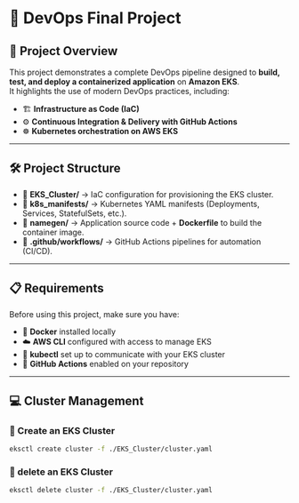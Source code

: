 
# 🚀 DevOps Final Project

## 📌 Project Overview
This project demonstrates a complete DevOps pipeline designed to **build, test, and deploy a containerized application** on **Amazon EKS**.  
It highlights the use of modern DevOps practices, including:

- 🏗️ **Infrastructure as Code (IaC)**  
- ⚙️ **Continuous Integration & Delivery with GitHub Actions**  
- ☸️ **Kubernetes orchestration on AWS EKS**

---

## 🛠 Project Structure
- 📂 **EKS_Cluster/** → IaC configuration for provisioning the EKS cluster.  
- 📂 **k8s_manifests/** → Kubernetes YAML manifests (Deployments, Services, StatefulSets, etc.).  
- 📂 **namegen/** → Application source code + **Dockerfile** to build the container image.  
- 📂 **.github/workflows/** → GitHub Actions pipelines for automation (CI/CD).  

---

## 📋 Requirements
Before using this project, make sure you have:

- 🐳 **Docker** installed locally  
- ☁️ **AWS CLI** configured with access to manage EKS  
- 🔧 **kubectl** set up to communicate with your EKS cluster  
- 🔑 **GitHub Actions** enabled on your repository  

---

## 💻 Cluster Management

### 🚀 Create an EKS Cluster
```bash
eksctl create cluster -f ./EKS_Cluster/cluster.yaml
```

### 🚀 delete an EKS Cluster
```bash
eksctl delete cluster -f ./EKS_Cluster/cluster.yaml
```
